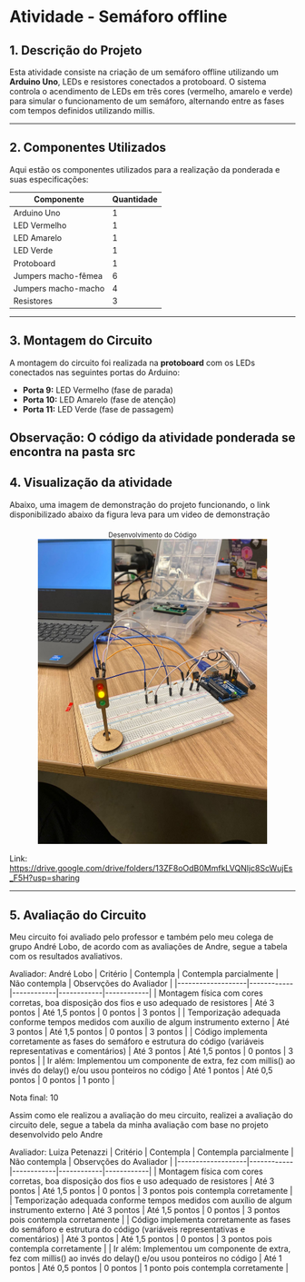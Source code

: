 # Atividade - Semáforo offline


## 1. Descrição do Projeto
Esta atividade consiste na criação de um semáforo offline utilizando um **Arduino Uno**, LEDs e resistores conectados a protoboard. O sistema controla o acendimento de LEDs em três cores (vermelho, amarelo e verde) para simular o funcionamento de um semáforo, alternando entre as fases com tempos definidos utilizando millis.

---

## 2. Componentes Utilizados
Aqui estão os componentes utilizados para a realização da ponderada e suas especificações:

| Componente        | Quantidade |
|-------------------|------------|
| Arduino Uno       | 1          |
| LED Vermelho      | 1          |
| LED Amarelo       | 1          |
| LED Verde         | 1          |
| Protoboard        | 1          |
| Jumpers macho-fêmea | 6       |
| Jumpers macho-macho | 4       |
| Resistores        | 3          |

---

## 3. Montagem do Circuito
A montagem do circuito foi realizada na **protoboard** com os LEDs conectados nas seguintes portas do Arduino:
- **Porta 9:** LED Vermelho (fase de parada)
- **Porta 10:** LED Amarelo (fase de atenção)
- **Porta 11:** LED Verde (fase de passagem)

Observação: O código da atividade ponderada se encontra na pasta src
---

## 4. Visualização da atividade

Abaixo, uma imagem de demonstração do projeto funcionando, o link disponibilizado abaixo da figura leva para um video de demonstração

<div align="center">
<sub>Desenvolvimento do Código</sub><br>
<img src="../assets/Demonstracao.jpg" width="80%" ><br>
</div>



Link: https://drive.google.com/drive/folders/13ZF8oOdB0MmfkLVQNljc8ScWujEs_F5H?usp=sharing

---
## 5. Avaliação do Circuito

Meu circuito foi avaliado pelo professor e também pelo meu colega de grupo André Lobo, de acordo com as avaliações de Andre, segue a tabela com os resultados avaliativos.

Avaliador: André Lobo
| Critério      | Contempla |  Contempla parcialmente | Não contempla | Observções do Avaliador |
|-------------------|------------|------------|------------|------------|
| Montagem física com cores corretas, boa disposição dos fios e uso adequado de resistores       | Até 3 pontos       | Até 1,5 pontos       | 0 pontos       | 3 pontos |
| Temporização adequada conforme tempos medidos com auxílio de algum instrumento externo     | Até 3 pontos       | Até 1,5 pontos       | 0 pontos       | 3 pontos |
| Código implementa corretamente as fases do semáforo e estrutura do código (variáveis representativas e comentários)      | Até 3 pontos       | Até 1,5 pontos       | 0 pontos       | 3 pontos |
| Ir além: Implementou um componente de extra, fez com millis() ao invés do delay() e/ou usou ponteiros no código      | Até 1 pontos      | Até 0,5 pontos       | 0 pontos       | 1 ponto |

Nota final: 10


Assim como ele realizou a avaliação do meu circuito, realizei a avaliação do circuito dele, segue a tabela da minha avaliação com base no projeto desenvolvido pelo Andre

Avaliador: Luiza Petenazzi
| Critério      | Contempla |  Contempla parcialmente | Não contempla | Observções do Avaliador |
|-------------------|------------|------------|------------|------------|
| Montagem física com cores corretas, boa disposição dos fios e uso adequado de resistores       | Até 3 pontos       | Até 1,5 pontos       | 0 pontos       | 3 pontos pois contempla corretamente |
| Temporização adequada conforme tempos medidos com auxílio de algum instrumento externo     | Até 3 pontos       | Até 1,5 pontos       | 0 pontos       | 3 pontos pois contempla corretamente |
| Código implementa corretamente as fases do semáforo e estrutura do código (variáveis representativas e comentários)      | Até 3 pontos       | Até 1,5 pontos       | 0 pontos       | 3 pontos pois contempla corretamente |
| Ir além: Implementou um componente de extra, fez com millis() ao invés do delay() e/ou usou ponteiros no código      | Até 1 pontos      | Até 0,5 pontos       | 0 pontos       | 1 ponto pois contempla corretamente |